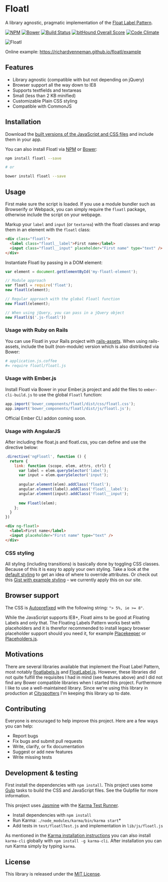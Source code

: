 # Floatl

A library agnostic, pragmatic implementation of the [Float Label Pattern](http://mds.is/float-label-pattern/).

[![NPM](https://img.shields.io/npm/v/floatl.svg)](https://www.npmjs.com/package/floatl)
[![Bower](https://img.shields.io/bower/v/floatl.svg)](http://bower.io/search/?q=floatl)
[![Build Status](https://img.shields.io/travis/richardvenneman/floatl/master.svg)](https://travis-ci.org/richardvenneman/floatl)
[![bitHound Overall Score](https://www.bithound.io/github/richardvenneman/floatl/badges/score.svg)](https://www.bithound.io/github/richardvenneman/floatl)
[![Code Climate](https://codeclimate.com/github/richardvenneman/floatl/badges/gpa.svg)](https://codeclimate.com/github/richardvenneman/floatl)

![Floatl](https://i.imgur.com/fjDfAcE.gif)

Online example: https://richardvenneman.github.io/floatl/example

## Features

- Library agnostic (compatible with but not depending on jQuery)
- Browser support all the way down to IE8
- Supports textfields and textareas
- Small (less than 2 KB minified)
- Customizable Plain CSS styling
- Compatible with CommonJS

## Installation

Download the [built versions of the JavaScript and CSS files](https://github.com/richardvenneman/floatl/tree/master/dist) and include them in your app.

You can also install Floatl via [NPM](https://www.npmjs.com/package/floatl) or [Bower](http://bower.io/search/?q=floatl):

```bash
npm install floatl --save

# or

bower install floatl --save
```

## Usage

First make sure the script is loaded. If you use a module bundler such as Browserify or Webpack, you can simply require the `floatl` package, otherwise include the script on your webpage.

Markup your `label` and `input` (or `textarea`) with the floatl classes and wrap them in an element with the `floatl` class:

```html
<div class="floatl">
  <label class="floatl__label">First name</label>
  <input class="floatl__input" placeholder="First name" type="text" />
</div>
```

Instantiate Floatl by passing in a DOM element:

```javascript
var element = document.getElementById('my-floatl-element');

// Module approach
var floatl = require('float');
new floatl(element);

// Regular approach with the global Floatl function
new Floatl(element);

// When using jQuery, you can pass in a jQuery object
new Floatl($('.js-floatl'))
```

### Usage with Ruby on Rails

You can use Floatl in your Rails project with [rails-assets](https://rails-assets.org). When using rails-assets, include the built (non-module) version which is also distributed via Bower:

```coffee
# application.js.coffee
#= require floatl/floatl.js
```

### Usage with Ember.js

Install Floatl via Bower in your Ember.js project and add the files to `ember-cli-build.js` to use the global `Floatl` function:

```js
app.import('bower_components/floatl/dist/css/floatl.css');
app.import('bower_components/floatl/dist/js/floatl.js');
```

Official Ember CLI addon coming soon.

### Usage with AngularJS

After including the float.js and floatl.css, you can define and use the directive below:

```js
.directive('ngFloatl', function () {
  return {
    link: function (scope, elem, attrs, ctrl) {
      var label = elem.querySelector('label');
      var input = elem.querySelector('input');
    
      angular.element(elem).addClass('floatl');
      angular.element(label).addClass('floatl__label');
      angular.element(input).addClass('floatl__input');
      
      new Floatl(elem);
    };
  }
})
```


```html
<div ng-floatl>
  <label>First name</label>
  <input placeholder="First name" type="text" />
</div>
```


### CSS styling

All styling (including transitions) is basically done by toggling CSS classes. Because of this it is easy to apply your own styling. Take a look at the [default styling](https://github.com/richardvenneman/floatl/blob/master/dist/css/floatl.css) to get an idea of where to override attributes. Or check out this [Gist with example styling](https://gist.github.com/richardvenneman/cf64188aa645208c65c8) – we currently apply this on our site.

## Browser support

The CSS is [Autoprefixed](https://github.com/postcss/autoprefixer) with the following string: `"> 5%, ie >= 8"`.

While the JavaScript supports IE8+, Floatl aims to be good at Floating Labels and only that. The Floating Labels Pattern works best with placeholders and it is therefor recommended to install legacy browser placeholder support should you need it, for example [Placekeeper](https://github.com/kristerkari/placekeeper) or [Placeholders.js](https://github.com/jamesallardice/Placeholders.js).

## Motivations

There are several libraries available that implement the Float Label Pattern, most notably [floatlabels.js](https://github.com/clubdesign/floatlabels.js) and [FloatLabel.js](https://github.com/m10l/FloatLabel.js). However, these libraries did not quite fulfill the requisites I had in mind (see features above) and I did not find any Bower compatible libraries when I started this project. Furthermore I like to use a well-maintained library. Since we're using this library in production at [Cityspotters](https://www.cityspotters.com) I'm keeping this library up to date.

## Contributing

Everyone is encouraged to help improve this project. Here are a few ways you can help:

- Report bugs
- Fix bugs and submit pull requests
- Write, clarify, or fix documentation
- Suggest or add new features
- Write missing tests

## Development & testing

First install the dependencies with `npm install`. This project uses some [Gulp](http://gulpjs.com) tasks to build the CSS and JavaScript files. See the Gulpfile for more information.

This project uses [Jasmine](http://jasmine.github.io) with the [Karma Test Runner](http://karma-runner.github.io/).

- Install dependencies with `npm install`
- Run Karma: `./node_modules/karma/bin/karma start`*
- Add tests in `test/floatlTest.js` and implementation in `lib/js/floatl.js`

As mentioned in the [Karma installation instructions](http://karma-runner.github.io/0.13/intro/installation.html) you can also install `karma-cli` globally with `npm install -g karma-cli`. After installation you can run Karma simply by typing `karma`.

## License

This library is released under the [MIT License](http://www.opensource.org/licenses/MIT).

